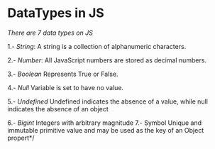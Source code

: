 # DataTypes in JS

*There are 7 data types on JS*

1.- _*String*_:     A string is a collection of alphanumeric characters.
     
2.- _*Number*_:      All JavaScript numbers are stored as decimal numbers.

3.- _*Boolean*_    Represents True or False.

4.- _*Null*_        Variable is set to have no value.

5.- _*Undefined*_   Undefined indicates the absence of a value, while null indicates the absence of an object

6.- _*Bigint*_      Integers with arbitrary magnitude
7.- Symbol      Unique and immutable primitive value and may be used as the key of an Object propert*/ 

